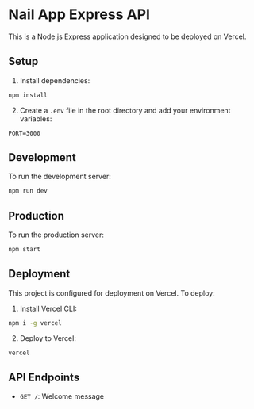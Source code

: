 # Nail App Express API

This is a Node.js Express application designed to be deployed on Vercel.

## Setup

1. Install dependencies:
```bash
npm install
```

2. Create a `.env` file in the root directory and add your environment variables:
```
PORT=3000
```

## Development

To run the development server:
```bash
npm run dev
```

## Production

To run the production server:
```bash
npm start
```

## Deployment

This project is configured for deployment on Vercel. To deploy:

1. Install Vercel CLI:
```bash
npm i -g vercel
```

2. Deploy to Vercel:
```bash
vercel
```

## API Endpoints

- `GET /`: Welcome message 